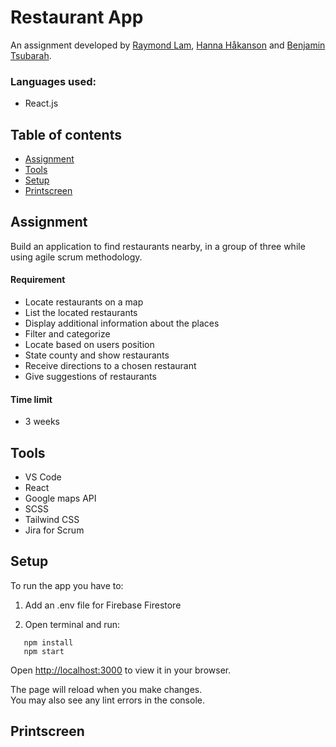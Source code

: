 # Restaurant App

An assignment developed by [Raymond Lam](https://github.com/R4YLx), [Hanna Håkanson](https://github.com/hannahakanson) and [Benjamin Tsubarah](https://github.com/Tsubarah).


### Languages used:
- React.js

## Table of contents

- [Assignment](#assignment)
- [Tools](#tools)
- [Setup](#setup)
- [Printscreen](#printscreen)

## Assignment

Build an application to find restaurants nearby, in a group of three while using agile scrum methodology.

#### Requirement

- Locate restaurants on a map
- List the located restaurants
- Display additional information about the places
- Filter and categorize
- Locate based on users position
- State county and show restaurants
- Receive directions to a chosen restaurant
- Give suggestions of restaurants

#### Time limit

- 3 weeks

## Tools

- VS Code
- React
- Google maps API
- SCSS
- Tailwind CSS
- Jira for Scrum

## Setup

To run the app you have to:

1. Add an .env file for Firebase Firestore

2. Open terminal and run:

```
   npm install
   npm start
```

Open [http://localhost:3000](http://localhost:3000) to view it in your browser.

The page will reload when you make changes.\
You may also see any lint errors in the console.

## Printscreen


